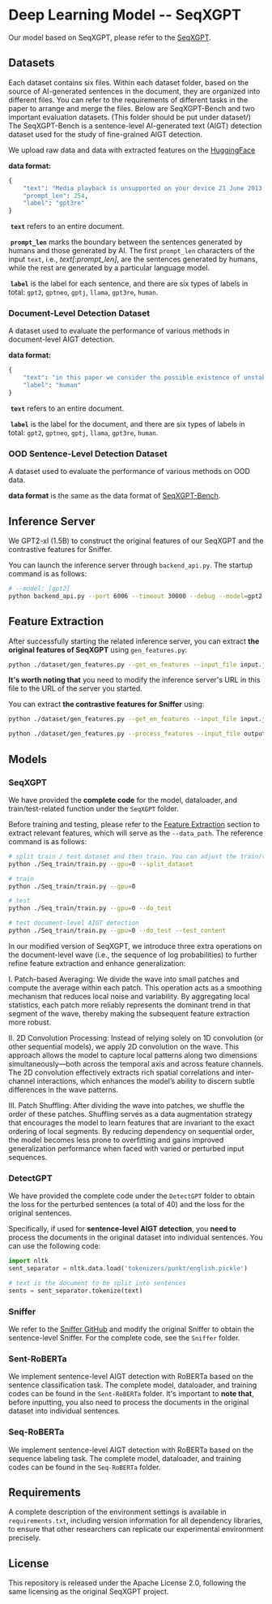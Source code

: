 # Deep Learning Model -- SeqXGPT

Our model based on SeqXGPT, please refer to the [SeqXGPT](https://github.com/Jihuai-wpy/SeqXGPT/tree/main).

## Datasets

Each dataset contains six files. Within each dataset folder, based on the source of AI-generated sentences in the document, they are organized into different files. You can refer to the requirements of different tasks in the paper to arrange and merge the files. Below are SeqXGPT-Bench and two important evaluation datasets. (This folder should be put under dataset/) The SeqXGPT-Bench is a sentence-level AI-generated text (AIGT) detection dataset used for the study of fine-grained AIGT detection.

We upload raw data and data with extracted features on the [HuggingFace](https://huggingface.co/datasets/Roxanne-WANG/AI-Text_Detection)

**data format:**

```python
{
    "text": "Media playback is unsupported on your device 21 June 2013 Last updated at 12:31 BST The Market Hall Cinema in Brynmawr used to be run by the local council but when it announced its funding would stop last month, work began to find a way to keep it going. Thanks to the efforts of a group of local volunteers, the cinema has been saved and reopened under a new community initiative. The group, called \"Brynmawr Foundation\", raised enough funds to take over the lease of the building and purchase new equipment. They plan to show a mix of classic and new films, as well as host events and live performances. The Market Hall Cinema has been an important part of the town's history since it first opened in 1894, and this new initiative ensures that it will continue to be a valuable resource for the community.", 
    "prompt_len": 254, 
    "label": "gpt3re"
}
```

​	**`text`** refers to an entire document.

​	**`prompt_len`** marks the boundary between the sentences generated by humans and those generated by AI. The first `prompt_len` characters of the input `text`, i.e., *text[:prompt\_len]*, are the sentences generated by humans, while the rest are generated by a particular language model.

​	**`label`** is the label for each sentence, and there are six types of labels in total: `gpt2`, `gptneo`, `gptj`, `llama`, `gpt3re`, `human`.

### Document-Level Detection Dataset

A dataset used to evaluate the performance of various methods in document-level AIGT detection.

**data format:**

```python
{
    "text": "in this paper we consider the possible existence of unstable axisymmetric modes in kerr space times , resulting from exponentially growing solutions of the teukolsky equation .  we describe a transformation that casts the radial equation that results upon separation of variables in the teukolsky equation , in the form of a schrdinger equation , and combine the properties of the solutions of this equations with some recent results on the asymptotic behaviour of spin weighted spheroidal harmonics to prove the existence of an infinite family of unstable modes .  thus we prove that the stationary region beyond a kerr black hole inner horizon is unstable under gravitational linear perturbations .  we also prove that kerr space - time with angular momentum larger than its square mass , which has a naked singularity , is unstable .", 
    "label": "human"
}
```

​	**`text`** refers to an entire document.

​	**`label`** is the label for the document, and there are six types of labels in total: `gpt2`, `gptneo`, `gptj`, `llama`, `gpt3re`, `human`.

### OOD Sentence-Level Detection Dataset

A dataset used to evaluate the performance of various methods on OOD data.

**data format** is the same as the data format of [SeqXGPT-Bench](#seqxgpt-bench).

## Inference Server

We GPT2-xl (1.5B) to construct the original features of our SeqXGPT and the contrastive features for Sniffer.

You can launch the inference server through `backend_api.py`. The startup command is as follows:

```bash
# --model: [gpt2]
python backend_api.py --port 6006 --timeout 30000 --debug --model=gpt2 --gpu=0
```

## Feature Extraction

After successfully starting the related inference server, you can extract **the original features of SeqXGPT** using `gen_features.py`:

```bash
python ./dataset/gen_features.py --get_en_features --input_file input.jsonl --output_file output.jsonl
```

**It's worth noting that** you need to modify the inference server's URL in this file to the URL of the server you started.

You can extract **the contrastive features for Sniffer** using:

```bash
python ./dataset/gen_features.py --get_en_features --input_file input.jsonl --output_file output_1.jsonl
```

```bash
python ./dataset/gen_features.py --process_features --input_file output_1.jsonl --output_file output_2.jsonl
```

## Models

### SeqXGPT

We have provided the **complete code** for the model, dataloader, and train/test-related function under the `SeqXGPT` folder.

Before training and testing, please refer to the [Feature Extraction](#feature-extraction) section to extract relevant features, which will serve as the `--data_path`. The reference command is as follows:

```bash
# split train / test dataset and then train. You can adjust the train/test ratio using '--train_ratio'.
python ./Seq_train/train.py --gpu=0 --split_dataset

# train
python ./Seq_train/train.py --gpu=0

# test
python ./Seq_train/train.py --gpu=0 --do_test

# test document-level AIGT detection
python ./Seq_train/train.py --gpu=0 --do_test --test_content
```

In our modified version of SeqXGPT, we introduce three extra operations on the document-level wave (i.e., the sequence of log probabilities) to further refine feature extraction and enhance generalization:

I. Patch-based Averaging:
We divide the wave into small patches and compute the average within each patch. This operation acts as a smoothing mechanism that reduces local noise and variability. By aggregating local statistics, each patch more reliably represents the dominant trend in that segment of the wave, thereby making the subsequent feature extraction more robust.

II. 2D Convolution Processing:
Instead of relying solely on 1D convolution (or other sequential models), we apply 2D convolution on the wave. This approach allows the model to capture local patterns along two dimensions simultaneously—both across the temporal axis and across feature channels. The 2D convolution effectively extracts rich spatial correlations and inter-channel interactions, which enhances the model’s ability to discern subtle differences in the wave patterns.

III. Patch Shuffling:
After dividing the wave into patches, we shuffle the order of these patches. Shuffling serves as a data augmentation strategy that encourages the model to learn features that are invariant to the exact ordering of local segments. By reducing dependency on sequential order, the model becomes less prone to overfitting and gains improved generalization performance when faced with varied or perturbed input sequences.


### DetectGPT

We have provided the complete code under the `DetectGPT` folder to obtain the loss for the perturbed sentences (a total of 40) and the loss for the original sentences.

Specifically, if used for **sentence-level AIGT detection**, you **need to** process the documents in the original dataset into individual sentences. You can use the following code:

```python
import nltk
sent_separator = nltk.data.load('tokenizers/punkt/english.pickle')

# text is the document to be split into sentences
sents = sent_separator.tokenize(text)
```

### Sniffer

We refer to the [Sniffer GitHub](https://github.com/OpenLMLab/Sniffer) and modify the original Sniffer to obtain the sentence-level Sniffer. For the complete code, see the `Sniffer` folder.

### Sent-RoBERTa

We implement sentence-level AIGT detection with RoBERTa based on the sentence classification task. The complete model, dataloader, and training codes can be found in the `Sent-RoBERTa` folder. It's important to **note that**, before inputting, you also need to process the documents in the original dataset into individual sentences.

### Seq-RoBERTa

We implement sentence-level AIGT detection with RoBERTa based on the sequence labeling task. The complete model, dataloader, and training codes can be found in the `Seq-RoBERTa` folder.

## Requirements

A complete description of the environment settings is available in `requirements.txt`, including version information for all dependency libraries, to ensure that other researchers can replicate our experimental environment precisely.

## License

This repository is released under the Apache License 2.0, following the same licensing as the original SeqXGPT project.


